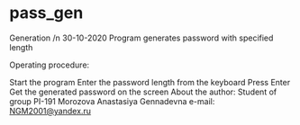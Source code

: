 # pass_gen
Generation /n
30-10-2020
Program generates password with specified length

Operating procedure:

Start the program
Enter the password length from the keyboard
Press Enter
Get the generated password on the screen
About the author:
Student of group PI-191 Morozova Anastasiya Gennadevna
e-mail: NGM2001@yandex.ru
